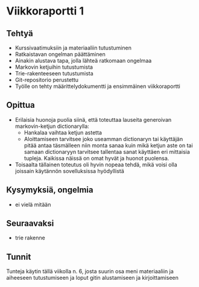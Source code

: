 # Viikkoraportti 1
## Tehtyä
* Kurssivaatimuksiin ja materiaaliin tutustuminen
* Ratkaistavan ongelman päättäminen
* Ainakin alustava tapa, jolla lähteä ratkomaan ongelmaa
* Markovin ketjuihin tutustumista
* Trie-rakenteeseen tutustumista
* Git-repositorio perustettu
* Työlle on tehty määrittelydokumentti ja ensimmäinen viikkoraportti

## Opittua
* Erilaisia huonoja puolia siinä, että toteuttaa lauseita generoivan markovin-ketjun dictionarylla:
    * Hankalaa vaihtaa ketjun astetta
    * Aloittamiseen tarvitsee joko useamman dictionaryn tai käyttäjän pitää antaa täsmälleen niin monta sanaa kuin mikä ketjun aste on tai samaan dictionaryyn tarvitsee tallentaa sanat käyttäen eri mittaisia tupleja. Kaikissa näissä on omat hyvät ja huonot puolensa.
* Toisaalta tällainen toteutus oli hyvin nopeaa tehdä, mikä voisi olla joissain käytännön sovelluksissa hyödyllistä

## Kysymyksiä, ongelmia
* ei vielä mitään

## Seuraavaksi
* trie rakenne

## Tunnit
Tunteja käytin tällä viikolla n. 6, josta suurin osa meni materiaaliin ja aiheeseen tutustumiseen ja loput gitin alustamiseen ja kirjoittamiseen
